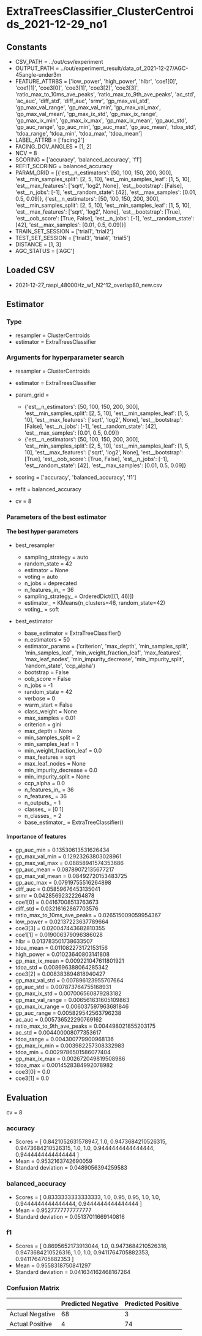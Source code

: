 # ExtraTreesClassifier_ClusterCentroids_2021-12-29_no1
## Constants
- CSV_PATH = ../out/csv/experiment
- OUTPUT_PATH = ../out/experiment_result/data_of_2021-12-27/AGC-45angle-under3m
- FEATURE_ATTRBS = ['low_power', 'high_power', 'hlbr', 'coe1[0]', 'coe1[1]', 'coe3[0]', 'coe3[1]', 'coe3[2]', 'coe3[3]', 'ratio_max_to_10ms_ave_peaks', 'ratio_max_to_9th_ave_peaks', 'ac_std', 'ac_auc', 'diff_std', 'diff_auc', 'srmr', 'gp_max_val_std', 'gp_max_val_range', 'gp_max_val_min', 'gp_max_val_max', 'gp_max_val_mean', 'gp_max_ix_std', 'gp_max_ix_range', 'gp_max_ix_min', 'gp_max_ix_max', 'gp_max_ix_mean', 'gp_auc_std', 'gp_auc_range', 'gp_auc_min', 'gp_auc_max', 'gp_auc_mean', 'tdoa_std', 'tdoa_range', 'tdoa_min', 'tdoa_max', 'tdoa_mean']
- LABEL_ATTRB = ['facing2']
- FACING_DOV_ANGLES = [1, 2]
- NCV = 8
- SCORING = ['accuracy', 'balanced_accuracy', 'f1']
- REFIT_SCORING = balanced_accuracy
- PARAM_GRID = [{'est__n_estimators': [50, 100, 150, 200, 300], 'est__min_samples_split': [2, 5, 10], 'est__min_samples_leaf': [1, 5, 10], 'est__max_features': ['sqrt', 'log2', None], 'est__bootstrap': [False], 'est__n_jobs': [-1], 'est__random_state': [42], 'est__max_samples': [0.01, 0.5, 0.09]}, {'est__n_estimators': [50, 100, 150, 200, 300], 'est__min_samples_split': [2, 5, 10], 'est__min_samples_leaf': [1, 5, 10], 'est__max_features': ['sqrt', 'log2', None], 'est__bootstrap': [True], 'est__oob_score': [True, False], 'est__n_jobs': [-1], 'est__random_state': [42], 'est__max_samples': [0.01, 0.5, 0.09]}]
- TRAIN_SET_SESSION = ['trial1', 'trial2']
- TEST_SET_SESSION = ['trial3', 'trial4', 'trial5']
- DISTANCE = [1, 3]
- AGC_STATUS = ['AGC']

## Loaded CSV
- 2021-12-27_raspi_48000Hz_w1_N2^12_overlap80_new.csv

## Estimator
### Type
- resampler = ClusterCentroids
- estimator = ExtraTreesClassifier

### Arguments for hyperparameter search
- resampler = ClusterCentroids
- estimator = ExtraTreesClassifier
- param_grid = 
	- {'est__n_estimators': [50, 100, 150, 200, 300], 'est__min_samples_split': [2, 5, 10], 'est__min_samples_leaf': [1, 5, 10], 'est__max_features': ['sqrt', 'log2', None], 'est__bootstrap': [False], 'est__n_jobs': [-1], 'est__random_state': [42], 'est__max_samples': [0.01, 0.5, 0.09]}
	- {'est__n_estimators': [50, 100, 150, 200, 300], 'est__min_samples_split': [2, 5, 10], 'est__min_samples_leaf': [1, 5, 10], 'est__max_features': ['sqrt', 'log2', None], 'est__bootstrap': [True], 'est__oob_score': [True, False], 'est__n_jobs': [-1], 'est__random_state': [42], 'est__max_samples': [0.01, 0.5, 0.09]}

- scoring = ['accuracy', 'balanced_accuracy', 'f1']
- refit = balanced_accuracy
- cv = 8

### Parameters of the best estimator
#### The best hyper-parameters
- best_resampler
	- sampling_strategy = auto
	- random_state = 42
	- estimator = None
	- voting = auto
	- n_jobs = deprecated
	- n_features_in_ = 36
	- sampling_strategy_ = OrderedDict([(1, 46)])
	- estimator_ = KMeans(n_clusters=46, random_state=42)
	- voting_ = soft

- best_estimator
	- base_estimator = ExtraTreeClassifier()
	- n_estimators = 50
	- estimator_params = ('criterion', 'max_depth', 'min_samples_split', 'min_samples_leaf', 'min_weight_fraction_leaf', 'max_features', 'max_leaf_nodes', 'min_impurity_decrease', 'min_impurity_split', 'random_state', 'ccp_alpha')
	- bootstrap = False
	- oob_score = False
	- n_jobs = -1
	- random_state = 42
	- verbose = 0
	- warm_start = False
	- class_weight = None
	- max_samples = 0.01
	- criterion = gini
	- max_depth = None
	- min_samples_split = 2
	- min_samples_leaf = 1
	- min_weight_fraction_leaf = 0.0
	- max_features = sqrt
	- max_leaf_nodes = None
	- min_impurity_decrease = 0.0
	- min_impurity_split = None
	- ccp_alpha = 0.0
	- n_features_in_ = 36
	- n_features_ = 36
	- n_outputs_ = 1
	- classes_ = [0 1]
	- n_classes_ = 2
	- base_estimator_ = ExtraTreeClassifier()

#### Importance of features
- gp_auc_min = 0.13530613531626434
- gp_max_val_min = 0.12923263803028961
- gp_max_val_max = 0.08858941574353686
- gp_auc_mean = 0.08789072135677217
- gp_max_val_mean = 0.08492720153483725
- gp_auc_max = 0.07919755516264898
- diff_auc = 0.05859676453135041
- srmr = 0.04285692322264878
- coe1[0] = 0.04167008513763673
- diff_std = 0.03216162867703576
- ratio_max_to_10ms_ave_peaks = 0.026515009059954367
- low_power = 0.02137223637789664
- coe3[3] = 0.020047443682810355
- coe1[1] = 0.019006379096386028
- hlbr = 0.013783501738633507
- tdoa_mean = 0.011082273172153156
- high_power = 0.01023640803141808
- gp_max_ix_mean = 0.009221047611801921
- tdoa_std = 0.008696388064285342
- coe3[2] = 0.008383894818940427
- gp_max_val_std = 0.007896123955707664
- gp_auc_std = 0.007873764755168931
- gp_max_ix_std = 0.007006560879283182
- gp_max_val_range = 0.006561631605109863
- gp_max_ix_range = 0.006037597963681846
- gp_auc_range = 0.005829542563796238
- ac_auc = 0.005736522290769162
- ratio_max_to_9th_ave_peaks = 0.004498021855203175
- ac_std = 0.004400008077353617
- tdoa_range = 0.004300779900968136
- gp_max_ix_min = 0.003982257308332983
- tdoa_min = 0.0029786501586077404
- gp_max_ix_max = 0.002672049819508986
- tdoa_max = 0.0014528384992078982
- coe3[0] = 0.0
- coe3[1] = 0.0

## Evaluation
cv = 8
### accuracy
- Scores = [ 0.8421052631578947, 1.0, 0.9473684210526315, 0.9473684210526315, 1.0, 1.0, 0.9444444444444444, 0.9444444444444444 ]
- Mean = 0.9532163742690059
- Standard deviation = 0.0489056394259583

### balanced_accuracy
- Scores = [ 0.8333333333333333, 1.0, 0.95, 0.95, 1.0, 1.0, 0.9444444444444444, 0.9444444444444444 ]
- Mean = 0.9527777777777777
- Standard deviation = 0.05137011669140816

### f1
- Scores = [ 0.8695652173913044, 1.0, 0.9473684210526316, 0.9473684210526316, 1.0, 1.0, 0.9411764705882353, 0.9411764705882353 ]
- Mean = 0.9558318750841297
- Standard deviation = 0.041634162468167264

### Confusion Matrix
|  | Predicted Negative | Predicted Positive |
| --- | --- | --- |
| Actual Negative | 68 | 3 |
| Actual Positive | 4 | 74 |

      